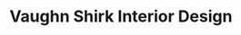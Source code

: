 ---
title: "Vaughn Shirk Interior Design"
url: /boalsburg/vaughn-shirk-interior-design/
shop: Möbel
---